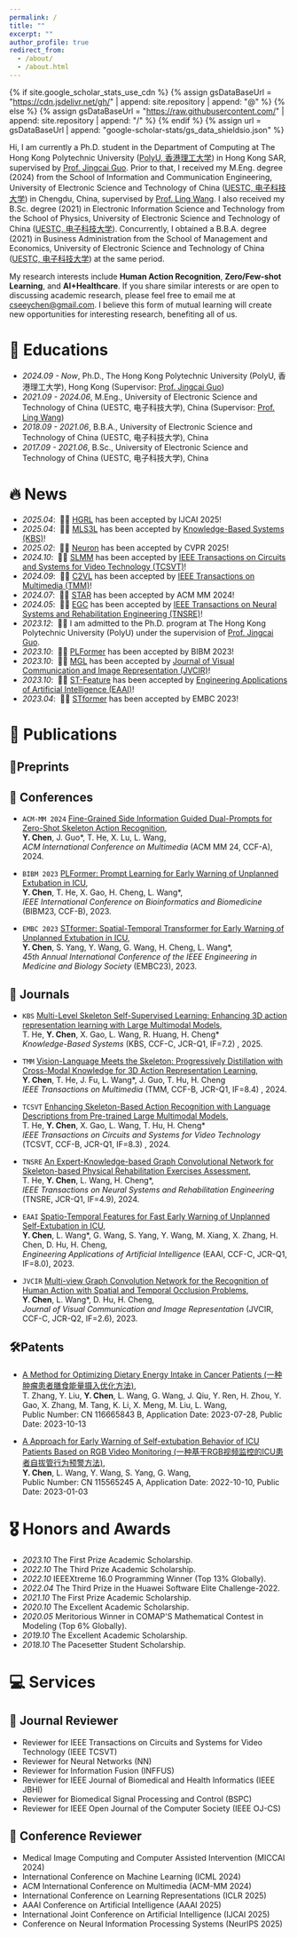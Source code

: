 ```yaml
---
permalink: /
title: ""
excerpt: ""
author_profile: true
redirect_from: 
  - /about/
  - /about.html
---
```


{% if site.google_scholar_stats_use_cdn %}
{% assign gsDataBaseUrl = "https://cdn.jsdelivr.net/gh/" | append: site.repository | append: "@" %}
{% else %}
{% assign gsDataBaseUrl = "https://raw.githubusercontent.com/" | append: site.repository | append: "/" %}
{% endif %}
{% assign url = gsDataBaseUrl | append: "google-scholar-stats/gs_data_shieldsio.json" %}

<span class='anchor' id='about-me'></span>

Hi, I am currently a Ph.D. student in the Department of Computing at The Hong Kong Polytechnic University ([PolyU, 香港理工大学](https://www.polyu.edu.hk/en/)) in Hong Kong SAR, supervised by [Prof. Jingcai Guo](https://jingcaiguo.github.io/). Prior to that, I received my M.Eng. degree (2024) from the School of Information and Communication Engineering, University of Electronic Science and Technology of China ([UESTC, 电子科技大学](https://www.uestc.edu.cn/3974ba6dfa50d5c04a9414d3ce8bfd34.html?n=8e7z368tn51)) in Chengdu, China, supervised by [Prof. Ling Wang](https://faculty.uestc.edu.cn/eewangling/zh_CN/index.htm). I also received my B.Sc. degree (2021) in Electronic Information Science and Technology from the School of Physics, University of Electronic Science and Technology of China ([UESTC, 电子科技大学](https://www.uestc.edu.cn/3974ba6dfa50d5c04a9414d3ce8bfd34.html?n=8e7z368tn51)). Concurrently, I obtained a B.B.A. degree (2021) in Business Administration from the School of Management and Economics, University of Electronic Science and Technology of China ([UESTC, 电子科技大学](https://www.uestc.edu.cn/3974ba6dfa50d5c04a9414d3ce8bfd34.html?n=8e7z368tn51)) at the same period. 

My research interests include **Human Action Recognition**, **Zero/Few-shot Learning**, and **AI+Healthcare**. If you share similar interests or are open to discussing academic research, please feel free to email me at [cseeychen@gmail.com](). I believe this form of mutual learning will create new opportunities for interesting research, benefiting all of us. 

# 📖 Educations
- *2024.09 - Now*, Ph.D., The Hong Kong Polytechnic University (PolyU, 香港理工大学), Hong Kong (Supervisor: [Prof. Jingcai Guo](https://jingcaiguo.github.io/))
- *2021.09 - 2024.06*, M.Eng., University of Electronic Science and Technology of China (UESTC, 电子科技大学), China (Supervisor: [Prof. Ling Wang](https://faculty.uestc.edu.cn/eewangling/zh_CN/index.htm))
- *2018.09 - 2021.06*, B.B.A., University of Electronic Science and Technology of China (UESTC, 电子科技大学), China
- *2017.09 - 2021.06*, B.Sc., University of Electronic Science and Technology of China (UESTC, 电子科技大学), China

# 🔥 News

- *2025.04*: &nbsp;🎉🎉 [HGRL]() has been accepted by IJCAI 2025!
- *2025.04*: &nbsp;🎉🎉 [MLS3L](https://www.sciencedirect.com/science/article/abs/pii/S0950705125007063) has been accepted by [Knowledge-Based Systems (KBS)](https://www.sciencedirect.com/journal/knowledge-based-systems)!
- *2025.02*: &nbsp;🎉🎉 [Neuron]() has been accepted by CVPR 2025!
- *2024.10*: &nbsp;🎉🎉 [SLMM](https://ieeexplore.ieee.org/document/10742343) has been accepted by [IEEE Transactions on Circuits and Systems for Video Technology (TCSVT)](https://ieeexplore.ieee.org/xpl/RecentIssue.jsp?punumber=76)!
- *2024.09*: &nbsp;🎉🎉 [C2VL](https://ieeexplore.ieee.org/abstract/document/10812782) has been accepted by [IEEE Transactions on Multimedia (TMM)](https://ieeexplore.ieee.org/xpl/RecentIssue.jsp?punumber=6046)!
- *2024.07*: &nbsp;🎉🎉 [STAR](https://dl.acm.org/doi/10.1145/3664647.3681196) has been accepted by ACM MM 2024!
- *2024.05*: &nbsp;🎉🎉 [EGC](https://ieeexplore.ieee.org/document/10530287) has been accepted by [IEEE Transactions on Neural Systems and Rehabilitation Engineering (TNSRE)](https://ieeexplore.ieee.org/xpl/RecentIssue.jsp?punumber=7333)!
- *2023.12*: &nbsp;🎉🎉 I am admitted to the Ph.D. program at The Hong Kong Polytechnic University (PolyU) under the supervision of [Prof. Jingcai Guo](https://jingcaiguo.github.io/).
- *2023.10*: &nbsp;🎉🎉 [PLFormer](https://ieeexplore.ieee.org/abstract/document/10385735) has been accepted by BIBM 2023!
- *2023.10*: &nbsp;🎉🎉 [MGL](https://www.sciencedirect.com/science/article/pii/S1047320323002079) has been accepted by [Journal of Visual Communication and Image Representation (JVCIR)](https://www.sciencedirect.com/journal/journal-of-visual-communication-and-image-representation)!
- *2023.10*: &nbsp;🎉🎉 [ST-Feature](https://www.sciencedirect.com/science/article/pii/S0952197623014781) has been accepted by [Engineering Applications of Artificial Intelligence (EAAI)](https://www.sciencedirect.com/journal/engineering-applications-of-artificial-intelligence)!
- *2023.04*: &nbsp;🎉🎉 [STformer](https://ieeexplore.ieee.org/document/10340923) has been accepted by EMBC 2023!

# 📝 Publications 

## 📜Preprints


## 📄 Conferences


- ``ACM-MM 2024`` [Fine-Grained Side Information Guided Dual-Prompts for Zero-Shot Skeleton Action Recognition](https://dl.acm.org/doi/10.1145/3664647.3681196), <br />
**Y. Chen**, J. Guo\*, T. He, X. Lu, L. Wang, <br>
*ACM International Conference on Multimedia* (ACM MM 24, CCF-A), 2024.

- ``BIBM 2023`` [PLFormer: Prompt Learning for Early Warning of Unplanned Extubation in ICU](https://ieeexplore.ieee.org/abstract/document/10385735), <br />
**Y. Chen**, T. He, X. Gao, H. Cheng, L. Wang\*, <br />
*IEEE International Conference on Bioinformatics and Biomedicine* (BIBM23, CCF-B), 2023.

- ``EMBC 2023`` [STformer: Spatial-Temporal Transformer for Early Warning of Unplanned Extubation in ICU](https://ieeexplore.ieee.org/document/10340923), <br />
**Y. Chen**, S. Yang, Y. Wang, G. Wang, H. Cheng, L. Wang\*, <br />
*45th Annual International Conference of the IEEE Engineering in Medicine and Biology Society* (EMBC23), 2023.

## 📔 Journals
- ``KBS`` [Multi-Level Skeleton Self-Supervised Learning: Enhancing 3D action representation learning with Large Multimodal Models](https://www.sciencedirect.com/science/article/abs/pii/S0950705125007063), <br>
T. He, **Y. Chen**, X. Gao, L. Wang, R. Huang, H. Cheng\* <br>
*Knowledge-Based Systems* (KBS, CCF-C, JCR-Q1, IF=7.2) , 2025.

- ``TMM`` [Vision-Language Meets the Skeleton: Progressively Distillation with Cross-Modal Knowledge for 3D Action Representation Learning](https://ieeexplore.ieee.org/abstract/document/10812782), <br>
**Y. Chen**, T. He, J. Fu, L. Wang\*, J. Guo, T. Hu, H. Cheng <br>
*IEEE Transactions on Multimedia* (TMM, CCF-B, JCR-Q1, IF=8.4) , 2024.

- ``TCSVT`` [Enhancing Skeleton-Based Action Recognition with Language Descriptions from Pre-trained Large Multimodal Models](https://ieeexplore.ieee.org/document/10742343), <br>
T. He, **Y. Chen**, X. Gao, L. Wang, T. Hu, H. Cheng\* <br>
*IEEE Transactions on Circuits and Systems for Video Technology* (TCSVT, CCF-B, JCR-Q1, IF=8.3) , 2024.

- ``TNSRE`` [An Expert-Knowledge-based Graph Convolutional Network for Skeleton-based Physical Rehabilitation Exercises Assessment](https://ieeexplore.ieee.org/document/10530287), <br />
T. He, **Y. Chen**, L. Wang, H. Cheng\*, <br />
*IEEE Transactions on Neural Systems and Rehabilitation Engineering* (TNSRE, JCR-Q1, IF=4.9), 2024.

- ``EAAI`` [Spatio-Temporal Features for Fast Early Warning of Unplanned Self-Extubation in ICU](https://www.sciencedirect.com/science/article/pii/S0952197623014781), <br />
**Y. Chen**, L. Wang\*, G. Wang, S. Yang, Y. Wang, M. Xiang, X. Zhang, H. Chen, D. Hu, H. Cheng, <br />
*Engineering Applications of Artificial Intelligence* (EAAI, CCF-C, JCR-Q1, IF=8.0), 2023.

- ``JVCIR`` [Multi-view Graph Convolution Network for the Recognition of Human Action with Spatial and Temporal Occlusion Problems](https://www.sciencedirect.com/science/article/pii/S1047320323002079), <br />
**Y. Chen**, L. Wang\*, D. Hu, H. Cheng, <br />
*Journal of Visual Communication and Image Representation* (JVCIR, CCF-C, JCR-Q2, IF=2.6), 2023.

## 🛠Patents
- [A Method for Optimizing Dietary Energy Intake in Cancer Patients (一种肿瘤患者膳食能量摄入优化方法)](), <br />
T. Zhang, Y. Liu, **Y. Chen**, L. Wang, G. Wang, J. Qiu, Y. Ren, H. Zhou, Y. Gao, X. Zhang, M. Tang, K. Li, X. Meng, M. Liu, L. Wang, <br />
Public Number: CN 116665843 B, Application Date: 2023-07-28, Public Date: 2023-10-13

- [A Approach for Early Warning of Self-extubation Behavior of ICU Patients Based on RGB Video Monitoring (一种基于RGB视频监控的ICU患者自拔管行为预警方法)](), <br />
**Y. Chen**, L. Wang, Y. Wang, S. Yang, G. Wang, <br />
Public Number: CN 115565245 A, Application Date: 2022-10-10, Public Date: 2023-01-03


# 🎖 Honors and Awards
- *2023.10* The First Prize Academic Scholarship.
- *2022.10* The Third Prize Academic Scholarship.
- *2022.10* IEEEXtreme 16.0 Programming Winner (Top 13% Globally).
- *2022.04* The Third Prize in the Huawei Software Elite Challenge-2022.
- *2021.10* The First Prize Academic Scholarship.
- *2020.10* The Excellent Academic Scholarship.
- *2020.05* Meritorious Winner in COMAP'S Mathematical Contest in Modeling (Top 6% Globally).
- *2019.10* The Excellent Academic Scholarship.
- *2018.10* The Pacesetter Student Scholarship. 


# 💻 Services
## 📑 Journal Reviewer
- Reviewer for IEEE Transactions on Circuits and Systems for Video Technology  (IEEE TCSVT)
- Reviewer for Neural Networks (NN)
- Reviewer for Information Fusion (INFFUS)
- Reviewer for IEEE Journal of Biomedical and Health Informatics (IEEE JBHI)
- Reviewer for Biomedical Signal Processing and Control (BSPC)
- Reviewer for IEEE Open Journal of the Computer Society (IEEE OJ-CS)
  
## 📰 Conference Reviewer
- Medical Image Computing and Computer Assisted Intervention (MICCAI 2024)
- International Conference on Machine Learning (ICML 2024)
- ACM International Conference on Multimedia (ACM-MM 2024)
- International Conference on Learning Representations (ICLR 2025)
- AAAI Conference on Artificial Intelligence (AAAI 2025)
- International Joint Conference on Artificial Intelligence (IJCAI 2025)
- Conference on Neural Information Processing Systems (NeurIPS 2025)
